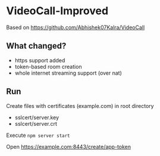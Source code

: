 # VideoCall-Improved
Based on https://github.com/Abhishek07Kalra/VideoCall

## What changed?
- https support added
- token-based room creation
- whole internet streaming support (over nat)

## Run
Create files with certificates (example.com) in root directory
- sslcert/server.key
- sslcert/server.crt

Execute
`npm server start`

Open https://example.com:8443/create/app-token
